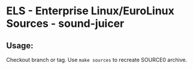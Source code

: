 # ELS - Enterprise Linux/EuroLinux Sources - sound-juicer
 
## Usage:
  Checkout branch or tag. Use `make sources` to recreate  SOURCE0 archive.

